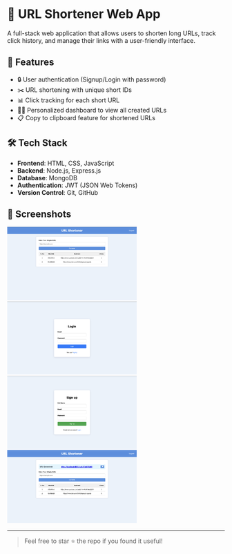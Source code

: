 # 🔗 URL Shortener Web App

A full-stack web application that allows users to shorten long URLs, track click history, and manage their links with a user-friendly interface.

## 🚀 Features

- 🔒 User authentication (Signup/Login with password)
- ✂️ URL shortening with unique short IDs
- 📊 Click tracking for each short URL
- 🧑‍💻 Personalized dashboard to view all created URLs
- 📋 Copy to clipboard feature for shortened URLs

## 🛠 Tech Stack

- **Frontend**: HTML, CSS, JavaScript
- **Backend**: Node.js, Express.js
- **Database**: MongoDB
- **Authentication**: JWT (JSON Web Tokens)
- **Version Control**: Git, GitHub

## 📸 Screenshots

<p float="left">
  <img src="img/home.png" width="300" alt="Home" />
  <img src="img/login.png" width="300" alt="Login" />
  <img src="img/signup.png" width="300" alt="Signup" />
  <img src="img/shortUrl.png" width="300" alt="URL Dashboard" />
</p>


---

> Feel free to star ⭐ the repo if you found it useful!
